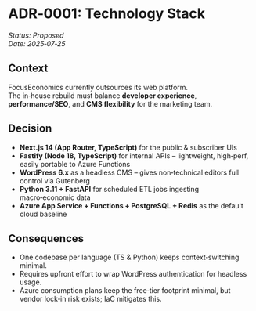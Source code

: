 # ADR‑0001: Technology Stack

*Status: Proposed*  
*Date: 2025‑07‑25*

## Context

FocusEconomics currently outsources its web platform.  
The in‑house rebuild must balance **developer experience**, **performance/SEO**, and **CMS flexibility** for the marketing team.

## Decision

* **Next.js 14 (App Router, TypeScript)** for the public & subscriber UIs  
* **Fastify (Node 18, TypeScript)** for internal APIs – lightweight, high‑perf, easily portable to Azure Functions  
* **WordPress 6.x** as a headless CMS – gives non‑technical editors full control via Gutenberg  
* **Python 3.11 + FastAPI** for scheduled ETL jobs ingesting macro‑economic data  
* **Azure App Service + Functions + PostgreSQL + Redis** as the default cloud baseline

## Consequences

* One codebase per language (TS & Python) keeps context‑switching minimal.  
* Requires upfront effort to wrap WordPress authentication for headless usage.  
* Azure consumption plans keep the free‑tier footprint minimal, but vendor lock‑in risk exists; IaC mitigates this.

